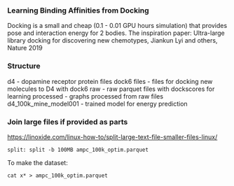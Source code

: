 ### Learning Binding Affinities from Docking 
Docking is a small and cheap (0.1 - 0.01 GPU hours simulation) that provides pose and interaction energy for 2 bodies. 
The inspiration paper: Ultra-large library docking for discovering new chemotypes, Jiankun Lyi and others, Nature 2019

### Structure
d4 - dopamine receptor protein files
   dock6 files - files for docking new molecules to D4 with dock6
   raw         - raw parquet files with dockscores for learning
   processed   - graphs processed from raw files
   d4_100k_mine_model001 - trained model for energy prediction

### Join large files if provided as parts
https://linoxide.com/linux-how-to/split-large-text-file-smaller-files-linux/

```split: split -b 100MB ampc_100k_optim.parquet```

To make the dataset:

```cat x* > ampc_100k_optim.parquet```
